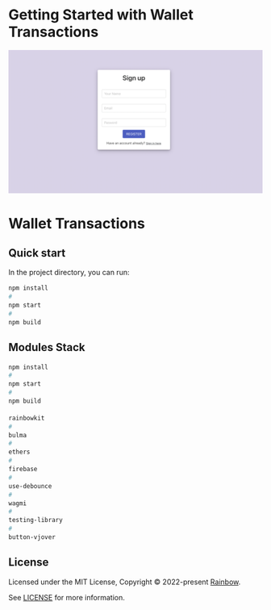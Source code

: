 # Getting Started with Wallet Transactions


  <img alt="rainbowkit" src="screenshot.png" />


# Wallet Transactions



## Quick start

In the project directory, you can run:
```bash
npm install
# 
npm start
# 
npm build
```

## Modules Stack

```bash
npm install
# 
npm start
# 
npm build

rainbowkit
# 
bulma
# 
ethers
# 
firebase
# 
use-debounce
# 
wagmi
# 
testing-library
# 
button-vjover
```



## License

Licensed under the MIT License, Copyright © 2022-present [Rainbow](https://rainbow.me).

See [LICENSE](./LICENSE) for more information.